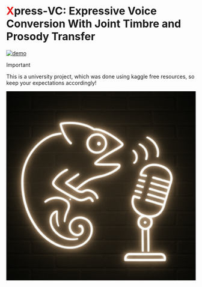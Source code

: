 <h1>
  <span style="color:#e61919">X</span>press‑VC: Expressive Voice Conversion With Joint Timbre and Prosody Transfer
</h1>


[![demo](https://img.shields.io/badge/demo-page-green)](https://github.com/skhskh82/testdemo/)

> [!IMPORTANT] 
> This is a university project, which was done using kaggle free resources, so keep your expectations accordingly!

<img src="logo.png" alt="drawing" width="600"/>

